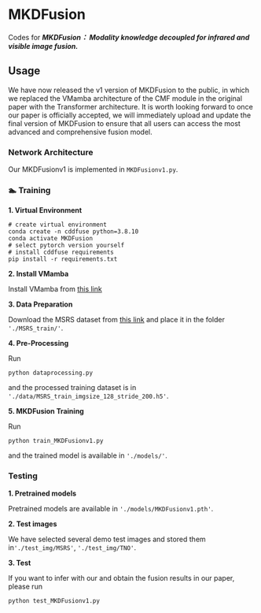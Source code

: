 # MKDFusion
Codes for ***MKDFusion： Modality knowledge decoupled for infrared and visible image fusion.***

## Usage

We have now released the v1 version of MKDFusion to the public, in which we replaced the VMamba architecture of the CMF module in the original paper with the Transformer architecture. It is worth looking forward to once our paper is officially accepted, we will immediately upload and update the final version of MKDFusion to ensure that all users can access the most advanced and comprehensive fusion model.

### Network Architecture

Our MKDFusionv1 is implemented in ``MKDFusionv1.py``.

### 🏊 Training
**1. Virtual Environment**
```
# create virtual environment
conda create -n cddfuse python=3.8.10
conda activate MKDFusion
# select pytorch version yourself
# install cddfuse requirements
pip install -r requirements.txt
```
**2. Install VMamba**

Install VMamba from [this link](https://github.com/MzeroMiko/VMamba)

**3. Data Preparation**

Download the MSRS dataset from [this link](https://github.com/Linfeng-Tang/MSRS) and place it in the folder ``'./MSRS_train/'``.

**4. Pre-Processing**

Run 
```
python dataprocessing.py
``` 
and the processed training dataset is in ``'./data/MSRS_train_imgsize_128_stride_200.h5'``.

**5. MKDFusion Training**

Run 
```
python train_MKDFusionv1.py
``` 
and the trained model is available in ``'./models/'``.

### Testing

**1. Pretrained models**

Pretrained models are available in ``'./models/MKDFusionv1.pth'``.

**2. Test images**

We have selected several demo test images and stored them in``'./test_img/MSRS'``, ``'./test_img/TNO'``.

**3. Test**

If you want to infer with our  and obtain the fusion results in our paper, please run
```
python test_MKDFusionv1.py
``` 

